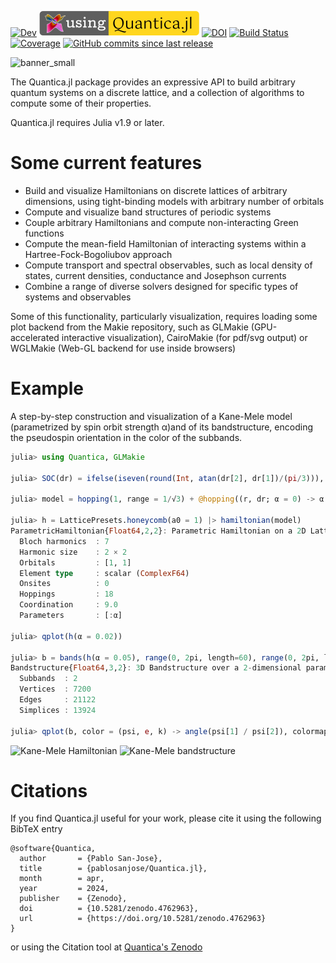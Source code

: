 <!-- [![Stable](https://img.shields.io/badge/docs-stable-blue.svg)](https://pablosanjose.github.io/Quantica.jl/stable) -->
[![Dev](https://img.shields.io/badge/docs-dev-blue.svg)](https://pablosanjose.github.io/Quantica.jl/dev)
[![Quantica badge](https://raw.githubusercontent.com/pablosanjose/Quantica.jl/master/docs/src/assets/badge.svg)](https://github.com/pablosanjose/Quantica.jl)
[![DOI](https://zenodo.org/badge/DOI/10.5281/zenodo.4762963.svg)](https://doi.org/10.5281/zenodo.4762963)
[![Build Status](https://github.com/pablosanjose/Quantica.jl/workflows/CI/badge.svg)](https://github.com/pablosanjose/Quantica.jl/actions)
[![Coverage](https://codecov.io/gh/pablosanjose/Quantica.jl/branch/master/graph/badge.svg)](https://codecov.io/gh/pablosanjose/Quantica.jl)
[![GitHub commits since last release](https://img.shields.io/github/commits-since/pablosanjose/Quantica.jl/latest?include_prereleases&sort=semver&style=social)](https://github.com/pablosanjose/Quantica.jl)


![banner_small](https://github.com/pablosanjose/Quantica.jl/assets/4310809/e1af9dd1-58ae-4eff-8632-69ba8792c582)

The Quantica.jl package provides an expressive API to build arbitrary quantum systems on a discrete lattice, and a collection of algorithms to compute some of their properties.

Quantica.jl requires Julia v1.9 or later.

# Some current features

- Build and visualize Hamiltonians on discrete lattices of arbitrary dimensions, using tight-binding models with arbitrary number of orbitals
- Compute and visualize band structures of periodic systems
- Couple arbitrary Hamiltonians and compute non-interacting Green functions
- Compute the mean-field Hamiltonian of interacting systems within a Hartree-Fock-Bogoliubov approach
- Compute transport and spectral observables, such as local density of states, current densities, conductance and Josephson currents
- Combine a range of diverse solvers designed for specific types of systems and observables

Some of this functionality, particularly visualization, requires loading some plot backend from the Makie repository, such as GLMakie (GPU-accelerated interactive visualization), CairoMakie (for pdf/svg output) or WGLMakie (Web-GL backend for use inside browsers)

# Example

A step-by-step construction and visualization of a Kane-Mele model (parametrized by spin orbit strength α)and of its bandstructure, encoding the pseudospin orientation in the color of the subbands.

```julia
julia> using Quantica, GLMakie

julia> SOC(dr) = ifelse(iseven(round(Int, atan(dr[2], dr[1])/(pi/3))), im, -im); # Kane-Mele spin-orbit coupling

julia> model = hopping(1, range = 1/√3) + @hopping((r, dr; α = 0) -> α * SOC(dr); sublats = :A => :A, range = 1) - @hopping((r, dr; α = 0) -> α * SOC(dr); sublats = :B => :B, range = 1);

julia> h = LatticePresets.honeycomb(a0 = 1) |> hamiltonian(model)
ParametricHamiltonian{Float64,2,2}: Parametric Hamiltonian on a 2D Lattice in 2D space
  Bloch harmonics  : 7
  Harmonic size    : 2 × 2
  Orbitals         : [1, 1]
  Element type     : scalar (ComplexF64)
  Onsites          : 0
  Hoppings         : 18
  Coordination     : 9.0
  Parameters       : [:α]

julia> qplot(h(α = 0.02))

julia> b = bands(h(α = 0.05), range(0, 2pi, length=60), range(0, 2pi, length = 60))
Bandstructure{Float64,3,2}: 3D Bandstructure over a 2-dimensional parameter space of type Float64
  Subbands  : 2
  Vertices  : 7200
  Edges     : 21122
  Simplices : 13924

julia> qplot(b, color = (psi, e, k) -> angle(psi[1] / psi[2]), colormap = :cyclic_mrybm_35_75_c68_n256, hide = :wireframe)
```

<p float="left">
    <img height="400" alt="Kane-Mele Hamiltonian" src="docs/src/assets/latticeKM.png">
    <img height="400" alt="Kane-Mele bandstructure" src="docs/src/assets/bandsKM.png">
</p>

# Citations

If you find Quantica.jl useful for your work, please cite it using the following BibTeX entry
```
@software{Quantica,
  author       = {Pablo San-Jose},
  title        = {pablosanjose/Quantica.jl},
  month        = apr,
  year         = 2024,
  publisher    = {Zenodo},
  doi          = {10.5281/zenodo.4762963},
  url          = {https://doi.org/10.5281/zenodo.4762963}
}
```
or using the Citation tool at [Quantica's Zenodo](https://doi.org/10.5281/zenodo.4762963)
